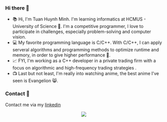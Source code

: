 ### Hi there 👋
- :books: Hi, I'm Tuan Huynh Minh. I'm learning informatics at HCMUS - University of Science :school:. I'm a competitive programmer, I love to participate in challenges, especially problem-solving and computer vision. 
- :computer: My favorite programming language is C/C++. With C/C++, I can apply serveral algorithms and programming methods to optimize runtime and memory, in order to give higher performance :dart:.
- :chart_with_upwards_trend: FYI, I'm working as a C++ developer in a private trading firm with a focus on algorithmic and high-frequency trading strategies . 
- :tv: Last but not least, I'm really into watching anime, the best anime I've seen is Evangelion :smile_cat:.

### Contact :iphone:
Contact me via my [linkedin](https://www.linkedin.com/in/tuanhuynh71ti/)


<p align="center">
  <img src="https://user-images.githubusercontent.com/42095817/211556126-9314ca99-fa8d-4da0-a6b7-a3266df377a1.gif">
</p>

<!---
huynhtuan17ti/huynhtuan17ti is a ✨ special ✨ repository because its `README.md` (this file) appears on your GitHub profile.
You can click the Preview link to take a look at your changes.
--->
